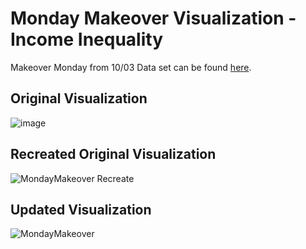 # Monday Makeover Visualization - Income Inequality
Makeover Monday from 10/03
Data set can be found [here](https://data.world/makeovermonday/2022w40).

## Original Visualization
![image](https://user-images.githubusercontent.com/18369971/194225928-102cecee-06d8-414a-918c-959c5f34dcdf.png)


## Recreated Original Visualization
![MondayMakeover Recreate](https://user-images.githubusercontent.com/18369971/194234383-beb9aed5-58ce-4ef9-b37c-d1259ddb162a.png)


## Updated Visualization
![MondayMakeover](https://user-images.githubusercontent.com/18369971/194234403-8be5d7a9-8f58-4704-8f3e-1e5e42dd5650.png)
